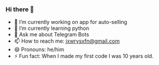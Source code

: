 ### Hi there 👋

<!--
**ashurffw/ashurffw** is a ✨ _special_ ✨ repository because its `README.md` (this file) appears on your GitHub profile.

Here are some ideas to get you started:

- 🔭 I’m currently working on ...
- 🌱 I’m currently learning ...
- 👯 I’m looking to collaborate on ...
- 🤔 I’m looking for help with ...
- 💬 Ask me about ...f
- 📫 How to reach me: ...
- 😄 Pronouns: he/him
- ⚡ Fun fact: When I made my first code I was 10 years old.

-->

- 🔭 I’m currently working on app for auto-selling
- 🌱 I’m currently learning python
- 💬 Ask me about Telegram Bots 
- 📫 How to reach me: jxwrysxfn@gmail.com
- 😄 Pronouns: he/him
- ⚡ Fun fact: When I made my first code I was 10 years old.



